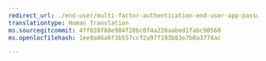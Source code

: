 ```yaml
---
redirect_url: ./end-user/multi-factor-authentication-end-user-app-passwords
translationtype: Human Translation
ms.sourcegitcommit: 4ff028f88e984f28bc0f4a228aabed1fabc90560
ms.openlocfilehash: 1ee8a86a6f3b557ccf2a97f193b83e7b0a3774ac

---
```



<!--HONumber=Dec16_HO4-->


